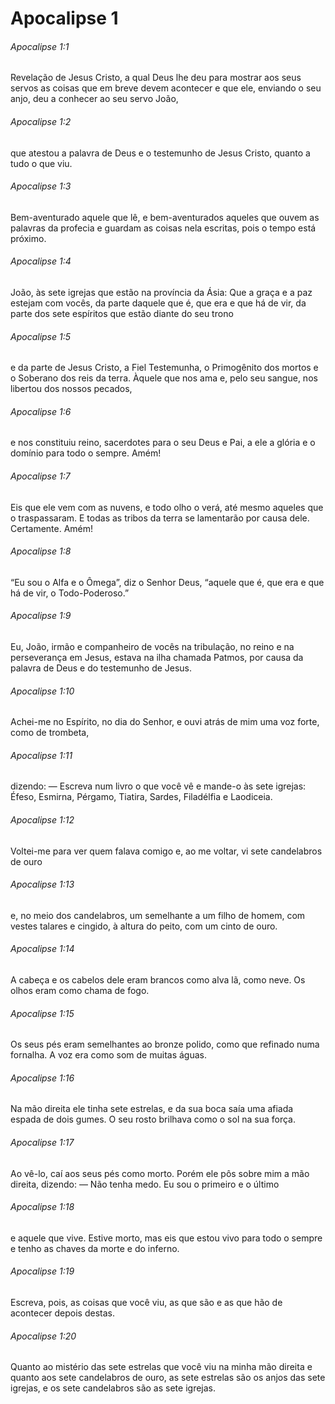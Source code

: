 # Apocalipse 1

###### Apocalipse 1:1

Revelação de Jesus Cristo, a qual Deus lhe deu para mostrar aos seus servos as coisas que em breve devem acontecer e que ele, enviando o seu anjo, deu a conhecer ao seu servo João,

###### Apocalipse 1:2

que atestou a palavra de Deus e o testemunho de Jesus Cristo, quanto a tudo o que viu.

###### Apocalipse 1:3

Bem-aventurado aquele que lê, e bem-aventurados aqueles que ouvem as palavras da profecia e guardam as coisas nela escritas, pois o tempo está próximo.

###### Apocalipse 1:4

João, às sete igrejas que estão na província da Ásia: Que a graça e a paz estejam com vocês, da parte daquele que é, que era e que há de vir, da parte dos sete espíritos que estão diante do seu trono

###### Apocalipse 1:5

e da parte de Jesus Cristo, a Fiel Testemunha, o Primogênito dos mortos e o Soberano dos reis da terra. Àquele que nos ama e, pelo seu sangue, nos libertou dos nossos pecados,

###### Apocalipse 1:6

e nos constituiu reino, sacerdotes para o seu Deus e Pai, a ele a glória e o domínio para todo o sempre. Amém!

###### Apocalipse 1:7

Eis que ele vem com as nuvens, e todo olho o verá, até mesmo aqueles que o traspassaram. E todas as tribos da terra se lamentarão por causa dele. Certamente. Amém!

###### Apocalipse 1:8

“Eu sou o Alfa e o Ômega”, diz o Senhor Deus, “aquele que é, que era e que há de vir, o Todo-Poderoso.”

###### Apocalipse 1:9

Eu, João, irmão e companheiro de vocês na tribulação, no reino e na perseverança em Jesus, estava na ilha chamada Patmos, por causa da palavra de Deus e do testemunho de Jesus.

###### Apocalipse 1:10

Achei-me no Espírito, no dia do Senhor, e ouvi atrás de mim uma voz forte, como de trombeta,

###### Apocalipse 1:11

dizendo: — Escreva num livro o que você vê e mande-o às sete igrejas: Éfeso, Esmirna, Pérgamo, Tiatira, Sardes, Filadélfia e Laodiceia.

###### Apocalipse 1:12

Voltei-me para ver quem falava comigo e, ao me voltar, vi sete candelabros de ouro

###### Apocalipse 1:13

e, no meio dos candelabros, um semelhante a um filho de homem, com vestes talares e cingido, à altura do peito, com um cinto de ouro.

###### Apocalipse 1:14

A cabeça e os cabelos dele eram brancos como alva lã, como neve. Os olhos eram como chama de fogo.

###### Apocalipse 1:15

Os seus pés eram semelhantes ao bronze polido, como que refinado numa fornalha. A voz era como som de muitas águas.

###### Apocalipse 1:16

Na mão direita ele tinha sete estrelas, e da sua boca saía uma afiada espada de dois gumes. O seu rosto brilhava como o sol na sua força.

###### Apocalipse 1:17

Ao vê-lo, caí aos seus pés como morto. Porém ele pôs sobre mim a mão direita, dizendo: — Não tenha medo. Eu sou o primeiro e o último

###### Apocalipse 1:18

e aquele que vive. Estive morto, mas eis que estou vivo para todo o sempre e tenho as chaves da morte e do inferno.

###### Apocalipse 1:19

Escreva, pois, as coisas que você viu, as que são e as que hão de acontecer depois destas.

###### Apocalipse 1:20

Quanto ao mistério das sete estrelas que você viu na minha mão direita e quanto aos sete candelabros de ouro, as sete estrelas são os anjos das sete igrejas, e os sete candelabros são as sete igrejas.

